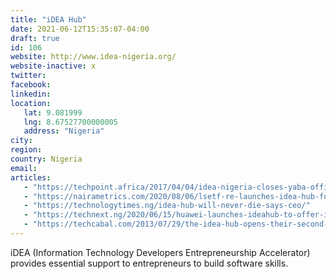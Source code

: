 ```yaml
---
title: "iDEA Hub"
date: 2021-06-12T15:35:07-04:00
draft: true
id: 106
website: http://www.idea-nigeria.org/
website-inactive: x
twitter: 
facebook: 
linkedin: 
location: 
   lat: 9.081999
   lng: 8.67527700000005
   address: "Nigeria"
city: 
region: 
country: Nigeria
email: 
articles:
   - "https://techpoint.africa/2017/04/04/idea-nigeria-closes-yaba-office/"
   - "https://nairametrics.com/2020/08/06/lsetf-re-launches-idea-hub-for-tech-start-ups/"
   - "https://technologytimes.ng/idea-hub-will-never-die-says-ceo/"
   - "https://technext.ng/2020/06/15/huawei-launches-ideahub-to-offer-improved-remote-working-features-to-businesses-in-africa/"
   - "https://techcabal.com/2013/07/29/the-idea-hub-opens-their-second-centre-in-calabar-2nd-of-august/"
---
```

iDEA (Information Technology Developers Entrepreneurship Accelerator) provides essential support to entrepreneurs to build software skills.  
